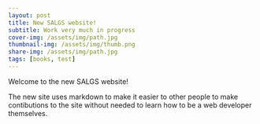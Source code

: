 ```yaml
---
layout: post
title: New SALGS website!
subtitle: Work very much in progress
cover-img: /assets/img/path.jpg
thumbnail-img: /assets/img/thumb.png
share-img: /assets/img/path.jpg
tags: [books, test]
---
```


Welcome to the new SALGS website!

The new site uses markdown to make it easier to other people to make contibutions to the site without needed to learn how to be a web developer themselves.

